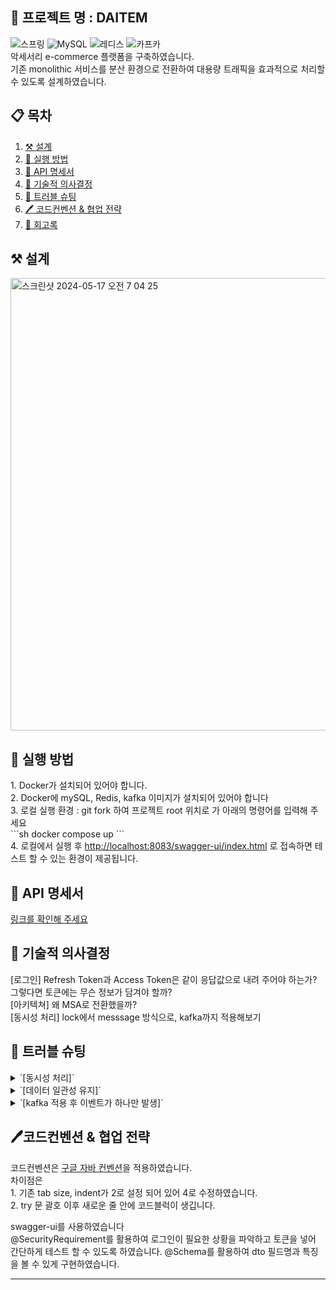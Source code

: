 <h2> 💎 프로젝트 명 : DAITEM</h2>
<p>
    <img src="https://img.shields.io/badge/Spring-6DB33F?style=for-the-badge&logo=spring&logoColor=white"
    alt="스프링">
    <img src="https://img.shields.io/badge/MySQL-4479A1?style=for-the-badge&logo=MySQL&logoColor=white"
    alt="MySQL">
    <img src="https://img.shields.io/badge/redis-%23DD0031.svg?&style=for-the-badge&logo=redis&logoColor=white"
    alt="레디스">
<img src="https://img.shields.io/badge/Apache%20Kafka-000?style=for-the-badge&logo=apachekafka"
    alt="카프카"><br>
악세서리 e-commerce 플랫폼을 구축하였습니다. <br>
기존 monolithic 서비스를 분산 환경으로 전환하여 대용량 트래픽을 효과적으로 처리할 수 있도록 설계하였습니다.
</p>

## 📋 목차 <br>
1. [⚒️ 설계](#-설계) <br>
2. [📍 실행 방법](#-실행-방법)<br>
3. [📝 API 명세서](#-API-명세서)<br>
4. [🧐 기술적 의사결정](#-기술적-의사결정)<br>
5. [💫 트러블 슈팅](#-트러블-슈팅)<br>
6. [🖊️ 코드컨벤션 & 협업 전략](#-코드컨벤션-&-협업-전략)<br>
7. <a href="https://devdevleyy.tistory.com/" target="_blank">🌺 회고록</a><br>

## ⚒️ 설계
<img width="724" alt="스크린샷 2024-05-17 오전 7 04 25" src="https://github.com/velyvel/daitem_msa/assets/110210134/d6437a07-77e4-4136-bb8c-9327372d462c">

## 📍 실행 방법
<p>
1. Docker가 설치되어 있어야 합니다. <br>
2. Docker에 mySQL, Redis, kafka 이미지가 설치되어 있어야 합니다<br>
3. 로컬 실행 환경 : git fork 하여 프로젝트 root 위치로 가 아래의 명령어를 입력해 주세요<br>
```sh
docker compose up
```
<br>
4. 로컬에서 실행 후 
<a href="http://localhost:8083/swagger-ui/index.html">http://localhost:8083/swagger-ui/index.html</a> 로 접속하면 테스트 할 수 있는 환경이 제공됩니다.
</p>

## 📝 API 명세서
<a href="">링크를 확인해 주세요</a>

## 🧐 기술적 의사결정
<p> 
[로그인] Refresh Token과 Access Token은 같이 응답값으로 내려 주어야 하는가? 그렇다면 토큰에는 무슨 정보가 담겨야 할까?<br>
[아키텍쳐] 왜 MSA로 전환했을까?<br>
[동시성 처리] lock에서 messsage 방식으로, kafka까지 적용해보기<br>
</p>

## 💫 트러블 슈팅
<details>
    <summary>`[동시성 처리]`</summary>
    문제 상황 : @Transactional 레벨에서의 동시성 처리, 레이스 컨디션으로 인한 초과
    해결 방법 : 다양한 lock 적용 -> 이벤트 방식으로 바꿈 -> kafka 적용 <br>
    <a href="https://devdevleyy.tistory.com/" target="_blank">자세히 보기</a>
</details>

<details>
    <summary>`[데이터 일관성 유지]`</summary>
    문제 상황 : 레디스를 사용하여 재고 조회를 하는데 레디스가 사라졌다?
    해결 방법 : read through + write around와 read through + write throw 비교 <br>
    <a href="https://devdevleyy.tistory.com/" target="_blank">자세히 보기</a>
</details>

<details>
    <summary>`[kafka 적용 후 이벤트가 하나만 발생]`</summary>
    문제 상황 : 구매 취소 이벤트가 발생하지 않았다 
    해결 방법 : 토픽을 지정해 주었더니 해결했다 <br>
    <a href="https://devdevleyy.tistory.com/" target="_blank">자세히 보기</a>
</details>

## 🖊️코드컨벤션 & 협업 전략
<p>코드컨벤션은 <a href="https://github.com/google/styleguide" target="_blank">구글 자바 컨벤션</a>을 적용하였습니다.<br>
차이점은 <br>
1. 기존 tab size, indent가 2로 설정 되어 있어 4로 수정하였습니다.<br>
2. try 문 괄호 이후 새로운 줄 안에 코드블럭이 생깁니다.<br>

swagger-ui를 사용하였습니다<br>
@SecurityRequirement를 활용하여 로그인이 필요한 상황을 파악하고 토큰을 넣어 간단하게 테스트 할 수 있도록 하였습니다.
@Schema를 활용하여 dto 필드명과 특징을 볼 수 있게 구현하였습니다.
</p>
<hr>

